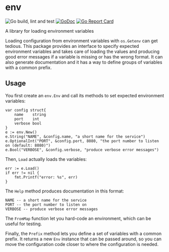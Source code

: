 # env

![Go build, lint and test](https://github.com/lfritz/env/workflows/Go%20build,%20lint%20and%20test/badge.svg)
[![GoDoc](https://godoc.org/github.com/lfritz/env?status.svg)](https://godoc.org/github.com/lfritz/env)
[![Go Report Card](https://goreportcard.com/badge/github.com/lfritz/env)](https://goreportcard.com/report/github.com/lfritz/env)

A library for loading environment variables

Loading configuration from environment variables with `os.Getenv` can get tedious. This package
provides an interface to specify expected environment variables and takes care of loading the values
and producing good error messages if a variable is missing or has the wrong format. It can also
generate documentation and it has a way to define groups of variables with a common prefix.


## Usage

You first create an `env.Env` and call its methods to set expected environment variables:

```
var config struct{
	name    string
	port    int
	verbose bool
}
e := env.New()
e.String("NAME", &config.name, "a short name for the service")
e.OptionalInt("PORT", &config.port, 8080, "the port number to listen on (default: 8080)")
e.Bool("VERBOSE", &config.verbose, "produce verbose error messages")
```

Then, `Load` actually loads the variables:

```
err := e.Load()
if err != nil {
	fmt.Printf("error: %s", err)
}
```

The `Help` method produces documentation in this format:

```
NAME -- a short name for the service
PORT -- the port number to listen on
VERBOSE -- produce verbose error messages
```

The `FromMap` function let you hard-code an environment, which can be useful for testing.

Finally, the `Prefix` method lets you define a set of variables with a common prefix. It returns a
new `Env` instance that can be passed around, so you can move the configuration code closer to where
the configuration is needed.
